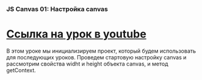 ###  JS Canvas 01: Настройка canvas ###
[Ссылка на урок в youtube](https://www.youtube.com/watch?v=NSkuaFzf4Dc)
===============================================================================
В этом уроке мы инициализируем проект, который будем использовать для последующих уроков. Проведем стартовую настройку canvas и рассмотрим свойства widht и height объекта canvas, и метод getContext.
